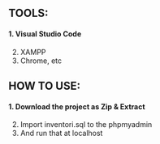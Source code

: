 ## TOOLS:
#### 1. Visual Studio Code
2. XAMPP
3. Chrome, etc

## HOW TO USE:
#### 1. Download the project as Zip & Extract
2. Import inventori.sql to the phpmyadmin
3. And run that at localhost

